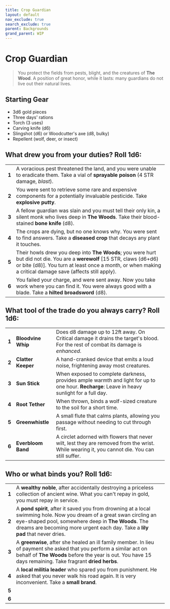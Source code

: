 ```yaml
---
title: Crop Guardian
layout: default
nav_exclude: true
search_exclude: true
parent: Backgrounds
grand_parent: WIP
---
```


# Crop Guardian

> You protect the fields from pests, blight, and the creatures of **The Wood**. A position of great honor, while it lasts: many guardians do not live out their natural lives.

## Starting Gear

- 3d6 gold pieces
- Three days' rations
- Torch (3 uses)
- Carving knife (d6)
- Slingshot (d6) or Woodcutter's axe (d8, bulky)
- Repellent (wolf, deer, or insect)
 
## What drew you from your duties? Roll 1d6:

|       |                                                                                                                                                                                                                                        |
| ----- | -------------------------------------------------------------------------------------------------------------------------------------------------------------------------------------------------------------------------------------- |
| **1** | A voracious pest threatened the land, and you were unable to eradicate them. Take a vial of **sprayable poison** (4 STR damage, _blast_).                                                                                              |
| **2** | You were sent to retrieve some rare and expensive components for a potentially invaluable pesticide. Take **explosive putty**.                                                                                                         |
| **3** | A fellow guardian was slain and you must tell their only kin, a silent monk who lives deep in **The Woods**. Take their blood-stained **bone knife** (d8).                                                                             |
| **4** | The crops are dying, but no one knows why. You were sent to find answers. Take a **diseased crop** that decays any plant it touches.                                                                                                   |
| **5** | Their howls drew you deep into **The Woods**; you were hurt but did not die. You are a **werewolf** [15 STR, claws (d6+d6) or bite (d8)]. You turn at least once a month, or when making a critical damage save (affects still apply). |
| **6** | You failed your charge, and were sent away. Now you take work where you can find it. You were always good with a blade. Take a **hilted broadsword** (d8).                                                                             |

## What tool of the trade do you always carry? Roll 1d6:

|       |                    |                                                                                                                                               |
| ----- | ------------------ | --------------------------------------------------------------------------------------------------------------------------------------------- |
| **1** | **Bloodvine Whip** | Does d8 damage up to 12ft away. On Critical damage it drains the target's blood. For the rest of combat its damage is _enhanced_.             |
| **2** | **Clatter Keeper** | A hand-cranked device that emits a loud noise, frightening away most creatures.                                                               |
| **3** | **Sun Stick**      | When exposed to complete darkness, provides ample warmth and light for up to one hour. **Recharge**: Leave in heavy sunlight for a full day.  |
| **4** | **Root Tether**    | When thrown, binds a wolf-sized creature to the soil for a short time.                                                                        |
| **5** | **Greenwhistle**   | A small flute that calms plants, allowing you passage without needing to cut through first.                                                   |
| **6** | **Everbloom Band** | A circlet adorned with flowers that never wilt, lest they are removed from the wrist. While wearing it, you cannot die. You can still suffer. |

## Who or what binds you? Roll 1d6:

|       |      |      |
| ----- | ---- | ---- |
| **1** |  A **wealthy noble**, after accidentally destroying a priceless collection of ancient wine. What you can't repay in gold, you must repay in service.       |
| **2** |  A **pond spirit**, after it saved you from drowning at a local swimming hole. Now you dream of a great swan circling an eye-shaped pool, somewhere deep in **The Woods**. The dreams are becoming more urgent each day. Take a **lily pad** that never dries.      |     
| **3** |  A **greenwise**, after she healed an ill family member. In lieu of payment she asked that you perform a similar act on behalf of **The Woods** before the year is out. You have 15 days remaining. Take fragrant **dried herbs**.     |     
| **4** | A **local militia leader** who spared you from punishment. He asked that you never walk his road again. It is very inconvenient. Take a **small brand**.   |     
| **5** |      |     
| **6** |      |     


